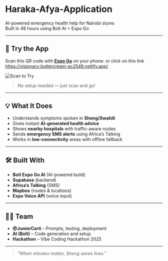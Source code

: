 # Haraka-Afya-Application  
AI-powered emergency health help for Nairobi slums  
Built in 48 hours using Bolt AI + Expo Go

---

## 📱 Try the App

Scan this QR code with **[Expo Go](https://expo.dev/go)** on your phone: or click on this link https://visionary-buttercream-ac2549.netlify.app/

![Scan to Try](https://github.com/user-attachments/assets/b0e38536-bb7e-4d0a-991f-25f9efaa0374)

> No setup needed — just scan and go!

---

## 💡 What It Does

- Understands symptoms spoken in **Sheng/Swahili**
- Gives instant **AI-generated health advice**
- Shows **nearby hospitals** with traffic-aware routes
- Sends **emergency SMS alerts** using Africa’s Talking
- Works in **low-connectivity** areas with offline fallback

---

## 🛠️ Built With

- **Bolt Expo Go AI** (AI-powered build)
- **Supabase** (backend)
- **Africa’s Talking** (SMS)
- **Mapbox** (routes & locations)
- **Expo Voice API** (voice input)

---

## 👨‍💻 Team

- **@JuniorCarti** – Prompts, testing, deployment  
- **AI (Bolt)** – Code generation and setup  
- **Hackathon** – Vibe Coding Hackathon 2025

---

> *"When minutes matter, Sheng saves lives."*
